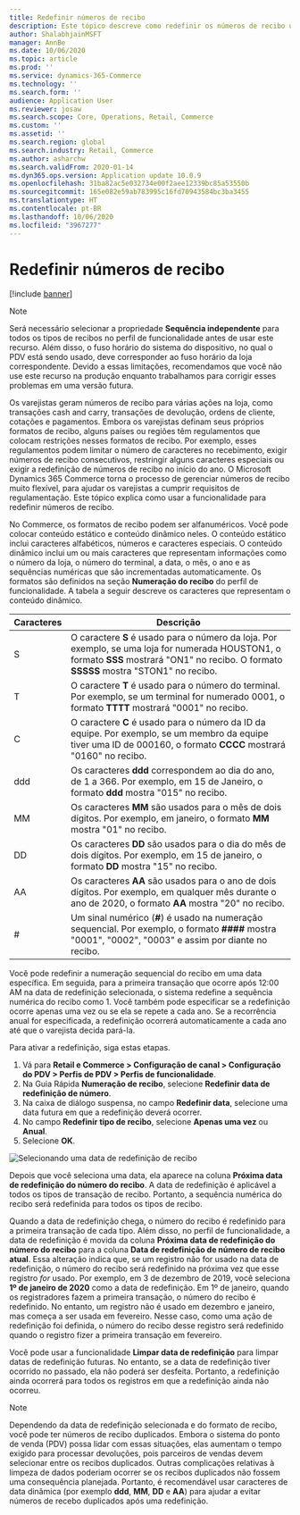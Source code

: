 ```yaml
---
title: Redefinir números de recibo
description: Este tópico descreve como redefinir os números de recibo usados para várias ações em uma data desejada (por exemplo, o ano fiscal ou o ano civil).
author: ShalabhjainMSFT
manager: AnnBe
ms.date: 10/06/2020
ms.topic: article
ms.prod: ''
ms.service: dynamics-365-Commerce
ms.technology: ''
ms.search.form: ''
audience: Application User
ms.reviewer: josaw
ms.search.scope: Core, Operations, Retail, Commerce
ms.custom: ''
ms.assetid: ''
ms.search.region: global
ms.search.industry: Retail, Commerce
ms.author: asharchw
ms.search.validFrom: 2020-01-14
ms.dyn365.ops.version: Application update 10.0.9
ms.openlocfilehash: 31ba82ac5e032734e00f2aee12339bc85a53550b
ms.sourcegitcommit: 165e082e59ab783995c16fd70943584bc3ba3455
ms.translationtype: HT
ms.contentlocale: pt-BR
ms.lasthandoff: 10/06/2020
ms.locfileid: "3967277"
---
```

# <a name="reset-receipt-numbers"></a>Redefinir números de recibo 

[!include [banner](includes/banner.md)]

> [!NOTE]
> Será necessário selecionar a propriedade **Sequência independente** para todos os tipos de recibos no perfil de funcionalidade antes de usar este recurso. Além disso, o fuso horário do sistema do dispositivo, no qual o PDV está sendo usado, deve corresponder ao fuso horário da loja correspondente. Devido a essas limitações, recomendamos que você não use este recurso na produção enquanto trabalhamos para corrigir esses problemas em uma versão futura. 

Os varejistas geram números de recibo para várias ações na loja, como transações cash and carry, transações de devolução, ordens de cliente, cotações e pagamentos. Embora os varejistas definam seus próprios formatos de recibo, alguns países ou regiões têm regulamentos que colocam restrições nesses formatos de recibo. Por exemplo, esses regulamentos podem limitar o número de caracteres no recebimento, exigir números de recibo consecutivos, restringir alguns caracteres especiais ou exigir a redefinição de números de recibo no início do ano. O Microsoft Dynamics 365 Commerce torna o processo de gerenciar números de recibo muito flexível, para ajudar os varejistas a cumprir requisitos de regulamentação. Este tópico explica como usar a funcionalidade para redefinir números de recibo.

No Commerce, os formatos de recibo podem ser alfanuméricos. Você pode colocar conteúdo estático e conteúdo dinâmico neles. O conteúdo estático inclui caracteres alfabéticos, números e caracteres especiais. O conteúdo dinâmico inclui um ou mais caracteres que representam informações como o número da loja, o número do terminal, a data, o mês, o ano e as sequências numéricas que são incrementadas automaticamente. Os formatos são definidos na seção **Numeração do recibo** do perfil de funcionalidade. A tabela a seguir descreve os caracteres que representam o conteúdo dinâmico.

| Caracteres | Descrição |
|------------|-------------|
| S          | O caractere **S** é usado para o número da loja. Por exemplo, se uma loja for numerada HOUSTON1, o formato **SSS** mostrará "ON1" no recibo. O formato **SSSSS** mostra "STON1" no recibo. |
| T          | O caractere **T** é usado para o número do terminal. Por exemplo, se um terminal for numerado 0001, o formato **TTTT** mostrará "0001" no recibo. |
| C          | O caractere **C** é usado para o número da ID da equipe. Por exemplo, se um membro da equipe tiver uma ID de 000160, o formato **CCCC** mostrará "0160" no recibo. |
| ddd        | Os caracteres **ddd** correspondem ao dia do ano, de 1 a 366. Por exemplo, em 15 de Janeiro, o formato **ddd** mostra "015" no recibo. |
| MM         | Os caracteres **MM** são usados para o mês de dois dígitos. Por exemplo, em janeiro, o formato **MM** mostra "01" no recibo. |
| DD         | Os caracteres **DD** são usados para o dia do mês de dois dígitos. Por exemplo, em 15 de janeiro, o formato **DD** mostra "15" no recibo. |
| AA         | Os caracteres **AA** são usados para o ano de dois dígitos. Por exemplo, em qualquer mês durante o ano de 2020, o formato **AA** mostra "20" no recibo. |
| \#         | Um sinal numérico (**\#**) é usado na numeração sequencial. Por exemplo, o formato **####** mostra "0001", "0002", "0003" e assim por diante no recibo. |

Você pode redefinir a numeração sequencial do recibo em uma data específica. Em seguida, para a primeira transação que ocorre após 12:00 AM na data de redefinição selecionada, o sistema redefine a sequência numérica do recibo como 1. Você também pode especificar se a redefinição ocorre apenas uma vez ou se ela se repete a cada ano. Se a recorrência anual for especificada, a redefinição ocorrerá automaticamente a cada ano até que o varejista decida pará-la. 

Para ativar a redefinição, siga estas etapas.

1. Vá para **Retail e Commerce \> Configuração de canal \> Configuração do PDV \> Perfis de PDV \> Perfis de funcionalidade**.
1. Na Guia Rápida **Numeração de recibo**, selecione **Redefinir data de redefinição de número**.
1. Na caixa de diálogo suspensa, no campo **Redefinir data**, selecione uma data futura em que a redefinição deverá ocorrer.
1. No campo **Redefinir tipo de recibo**, selecione **Apenas uma vez** ou **Anual**.
1. Selecione **OK**.

![Selecionando uma data de redefinição de recibo](media/Enable_receipt_reset.png "Seleção de uma data de redefinição de recibo")

Depois que você seleciona uma data, ela aparece na coluna **Próxima data de redefinição do número do recibo**. A data de redefinição é aplicável a todos os tipos de transação de recibo. Portanto, a sequência numérica do recibo será redefinida para todos os tipos de recibo.

Quando a data de redefinição chega, o número do recibo é redefinido para a primeira transação de cada tipo. Além disso, no perfil de funcionalidade, a data de redefinição é movida da coluna **Próxima data de redefinição do número do recibo** para a coluna **Data de redefinição de número de recibo atual**. Essa alteração indica que, se um registro não for usado na data de redefinição, o número do recibo será redefinido na próxima vez que esse registro *for* usado. Por exemplo, em 3 de dezembro de 2019, você seleciona **1º de janeiro de 2020** como a data de redefinição. Em 1º de janeiro, quando os registradores fazem a primeira transação, o número do recibo é redefinido. No entanto, um registro não é usado em dezembro e janeiro, mas começa a ser usada em fevereiro. Nesse caso, como uma ação de redefinição foi definida, o número do recibo desse registro será redefinido quando o registro fizer a primeira transação em fevereiro.

Você pode usar a funcionalidade **Limpar data de redefinição** para limpar datas de redefinição futuras. No entanto, se a data de redefinição tiver ocorrido no passado, ela não poderá ser desfeita. Portanto, a redefinição ainda ocorrerá para todos os registros em que a redefinição ainda não ocorreu.

> [!NOTE]
> Dependendo da data de redefinição selecionada e do formato de recibo, você pode ter números de recibo duplicados. Embora o sistema do ponto de venda (PDV) possa lidar com essas situações, elas aumentam o tempo exigido para processar devoluções, pois parceiros de vendas devem selecionar entre os recibos duplicados. Outras complicações relativas à limpeza de dados poderiam ocorrer se os recibos duplicados não fossem uma consequência planejada. Portanto, é recomendável usar caracteres de data dinâmica (por exemplo **ddd**, **MM**, **DD** e **AA**) para ajudar a evitar números de recebo duplicados após uma redefinição.
